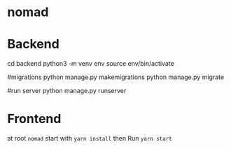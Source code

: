 # nomad
# Backend

cd backend
python3 -m venv env
source env/bin/activate

#migrations
python manage.py makemigrations
python manage.py migrate

#run server
python manage.py runserver


# Frontend
at root `nomad`
start with `yarn install`
then Run `yarn start`
